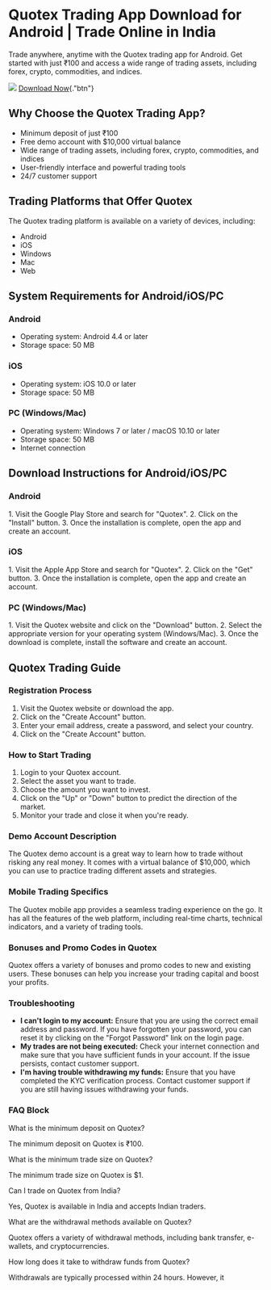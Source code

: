

# Quotex Trading App Download for Android \| Trade Online in India

Trade anywhere, anytime with the Quotex trading app for Android. Get
started with just ₹100 and access a wide range of trading assets,
including forex, crypto, commodities, and indices.

[![](https://static.quotex.io/files/5_en/300_250.jpg)](https://traff.sbs/brokerqxsignupf)
[Download Now](\%22https://traff.sbs/quotexonelink\%22){."btn"}




## Why Choose the Quotex Trading App?

-   Minimum deposit of just ₹100
-   Free demo account with \$10,000 virtual balance
-   Wide range of trading assets, including forex, crypto, commodities,
    and indices
-   User-friendly interface and powerful trading tools
-   24/7 customer support

## Trading Platforms that Offer Quotex

The Quotex trading platform is available on a variety of devices,
including:

-   Android
-   iOS
-   Windows
-   Mac
-   Web

## System Requirements for Android/iOS/PC

### Android

-   Operating system: Android 4.4 or later
-   Storage space: 50 MB

### iOS

-   Operating system: iOS 10.0 or later
-   Storage space: 50 MB

### PC (Windows/Mac)

-   Operating system: Windows 7 or later / macOS 10.10 or later
-   Storage space: 50 MB
-   Internet connection

## Download Instructions for Android/iOS/PC

### Android

1\. Visit the Google Play Store and search for "Quotex". 2. Click
on the "Install" button. 3. Once the installation is complete,
open the app and create an account.

### iOS

1\. Visit the Apple App Store and search for "Quotex". 2. Click on
the "Get" button. 3. Once the installation is complete, open the
app and create an account.

### PC (Windows/Mac)

1\. Visit the Quotex website and click on the "Download" button.
2. Select the appropriate version for your operating system
(Windows/Mac). 3. Once the download is complete, install the software
and create an account.

## Quotex Trading Guide

### Registration Process

1.  Visit the Quotex website or download the app.
2.  Click on the "Create Account" button.
3.  Enter your email address, create a password, and select your
    country.
4.  Click on the "Create Account" button.

### How to Start Trading

1.  Login to your Quotex account.
2.  Select the asset you want to trade.
3.  Choose the amount you want to invest.
4.  Click on the "Up" or "Down" button to predict the
    direction of the market.
5.  Monitor your trade and close it when you\'re ready.

### Demo Account Description

The Quotex demo account is a great way to learn how to trade without
risking any real money. It comes with a virtual balance of \$10,000,
which you can use to practice trading different assets and strategies.

### Mobile Trading Specifics

The Quotex mobile app provides a seamless trading experience on the go.
It has all the features of the web platform, including real-time charts,
technical indicators, and a variety of trading tools.

### Bonuses and Promo Codes in Quotex

Quotex offers a variety of bonuses and promo codes to new and existing
users. These bonuses can help you increase your trading capital and
boost your profits.

### Troubleshooting

-   **I can\'t login to my account:** Ensure that you are using the
    correct email address and password. If you have forgotten your
    password, you can reset it by clicking on the "Forgot
    Password" link on the login page.
-   **My trades are not being executed:** Check your internet connection
    and make sure that you have sufficient funds in your account. If the
    issue persists, contact customer support.
-   **I\'m having trouble withdrawing my funds:** Ensure that you have
    completed the KYC verification process. Contact customer support if
    you are still having issues withdrawing your funds.

### FAQ Block

What is the minimum deposit on Quotex?

The minimum deposit on Quotex is ₹100.

What is the minimum trade size on Quotex?

The minimum trade size on Quotex is \$1.

Can I trade on Quotex from India?

Yes, Quotex is available in India and accepts Indian traders.

What are the withdrawal methods available on Quotex?

Quotex offers a variety of withdrawal methods, including bank transfer,
e-wallets, and cryptocurrencies.

How long does it take to withdraw funds from Quotex?

Withdrawals are typically processed within 24 hours. However, it

